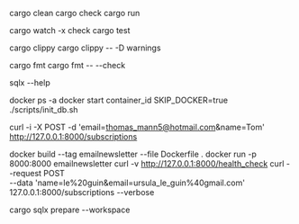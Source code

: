 cargo clean
cargo check
cargo run

cargo watch -x check
cargo test

cargo clippy
cargo clippy -- -D warnings

cargo fmt
cargo fmt -- --check

sqlx --help


docker ps -a
docker start container_id
SKIP_DOCKER=true ./scripts/init_db.sh

curl -i -X POST -d 'email=thomas_mann5@hotmail.com&name=Tom' http://127.0.0.1:8000/subscriptions

docker build --tag emailnewsletter --file Dockerfile .
docker run -p 8000:8000 emailnewsletter
curl -v http://127.0.0.1:8000/health_check
curl --request POST \
--data 'name=le%20guin&email=ursula_le_guin%40gmail.com' \
127.0.0.1:8000/subscriptions --verbose


cargo sqlx prepare --workspace

